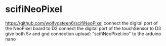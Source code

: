 # scifiNeoPixel
https://github.com/wolfvdsteen6/scifiNeoPixel
connect the digital port of the NeoPixel board to D2
connect the digital port of the touchSensor to D3
give both 5v and gnd connection
upload: "scifiNeoPixel.ino" to the arduino nano

